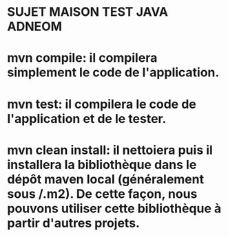 # SUJET MAISON TEST JAVA ADNEOM

# mvn compile: il compilera simplement le code de l'application.

# mvn test: il compilera le code de l'application et de le tester.

# mvn clean install: il nettoiera puis il installera la bibliothèque dans le dépôt maven local (généralement sous /.m2). De cette façon, nous pouvons utiliser cette bibliothèque à partir d'autres projets.
